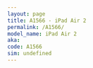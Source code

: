 ```yaml
---
layout: page
title: A1566 - iPad Air 2
permalink: /A1566/
model_name: iPad Air 2
aka: 
code: A1566
sim: undefined
---
```


